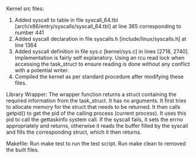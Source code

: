 Kernel src files:
1. Added syscall to table in file syscall_64.tbl [arch/x86/entry/syscalls/syscall_64.tbl] at line 365 corresponding to number 441
2. Added syscall declaration in file syscalls.h [include/linux/syscalls.h] at line 1364
3. Added syscall definition in file sys.c [kernel/sys.c] in lines [2718, 2740]. Implementation is fairly self explanatory. Using an rcu read lock when accessing the task_struct to ensure reading is done without any conflict with a potential writer.
4. Compiled the kernel as per standard procedure after modifying these files.

Library Wrapper:
The wrapper function returns a struct containing the required information from the task_struct. It has no arguments. It first tries to allocate memory for the struct that needs to be returned. It then calls getpid() to get the pid of the calling process (current process). It uses this pid to call the gettaskinfo system call. If the syscall fails, it sets the errno appropriately and returns, otherwise it reads the buffer filled by the syscall and fills the corresponding struct, which it then returns.

Makefile:
Run make test to run the test script.
Run make clean to removed the built files. 
